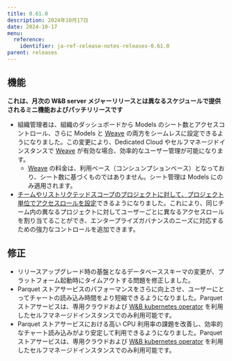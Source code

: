 ```yaml
---
title: 0.61.0
description: 2024年10月17日
date: 2024-10-17
menu:
  reference:
    identifier: ja-ref-release-notes-releases-0.61.0
parent: releases
---
```


## 機能

**これは、月次の W&B server メジャーリリースとは異なるスケジュールで提供されるミニ機能およびパッチリリースです**

* 組織管理者は、組織のダッシュボードから Models のシート数とアクセスコントロール、さらに Models と [Weave](https://weave-docs.wandb.ai/) の両方をシームレスに設定できるようになりました。この変更により、Dedicated Cloud やセルフマネージドインスタンスで [Weave](https://weave-docs.wandb.ai/) が有効な場合、効率的なユーザー管理が可能になります。
    * [Weave](https://weave-docs.wandb.ai/) の料金は、利用ベース（コンシュンプションベース）となっており、シート数に基づくものではありません。シート管理は Models にのみ適用されます。
* [チームやリストリクテッドスコープのプロジェクトに対して、プロジェクト単位でアクセスロールを設定](https://docs.wandb.ai/guides/hosting/iam/access-management/restricted-projects/)できるようになりました。これにより、同じチーム内の異なるプロジェクトに対してユーザーごとに異なるアクセスロールを割り当てることができ、エンタープライズガバナンスのニーズに対応するための強力なコントロールを追加できます。

## 修正

* リリースアップグレード時の基盤となるデータベーススキーマの変更が、プラットフォーム起動時にタイムアウトする問題を修正しました。
* Parquet ストアサービスのパフォーマンスをさらに向上させ、ユーザーにとってチャートの読み込み時間をより短縮できるようになりました。Parquet ストアサービスは、専用クラウドおよび [W&B kubernetes operator](https://docs.wandb.ai/guides/hosting/operator) を利用したセルフマネージドインスタンスでのみ利用可能です。
* Parquet ストアサービスにおける高い CPU 利用率の課題を改善し、効率的なチャート読み込みがより安定して利用できるようになりました。Parquet ストアサービスは、専用クラウドおよび [W&B kubernetes operator](https://docs.wandb.ai/guides/hosting/operator) を利用したセルフマネージドインスタンスでのみ利用可能です。